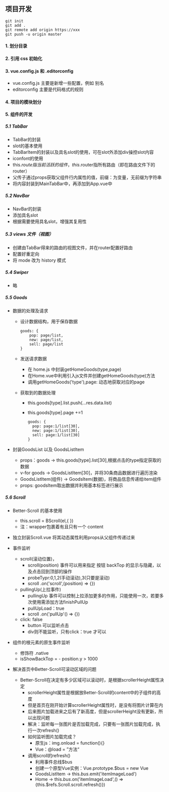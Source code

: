 ## 项目开发

```
git init
git add .
git remote add origin https://xxx
git push -u origin master
```

#### 1. 划分目录

#### 2. 引用 css 初始化

#### 3. vue.config.js 和 .editorconfig

- vue.config.js 主要是新增一些配置，例如 别名
- editorconfig 主要是代码格式的规则

#### 4. 项目的模块划分

#### 5. 组件的开发

##### 5.1 TabBar

- TabBar的封装
- slot的基本使用
- TabBarItem的封装以及具名slot的使用，可在slot外添加div操控slot内容
- iconfont的使用
- this.$route指当前活跃的组件，this.$router指所有路由（即在路由文件下的router）
- 父传子通过props获取父组件行内属性的值，前缀：为变量，无前缀为字符串
- 将内容封装到MainTabBar中，再添加到App.vue中

##### 5.2 NavBar

- NavBar的封装
- 添加具名slot
- 根据需要使用具名slot，增强其复用性

##### 5.3 views 文件（视图）

- 创建由TabBar得来的路由的视图文件，并在router配置好路由
- 配置好重定向
- 将 mode 改为 history 模式

##### 5.4 Swiper

- 略

##### 5.5 Goods

- 数据的处理及请求

  - 设计数据结构，用于保存数据

    ```vue
    goods: {
    	pop: page/list,
    	new: page/list,
    	sell: page/list
    }
    ```

  - 发送请求数据

    - 在 home.js 中封装getHomeGoods(type,page)
    - 在Home.vue中利用引入js文件并创建getHomeGoods(type)方法
    - 调用getHomeGoods('type'),page: 动态地获取对应的page

  - 获取到的数据处理

    - this.goods[type].list.push(...res.data.list)

    - this.goods[type].page +=1

      ```vue
      goods: {
      	pop: page:1/list[30],
      	new: page:1/list[30],
      	sell: page:1/list[30]
      }
      ```

- 封装GoodsList 以及 GoodsListItem
  - props：goods -> this.goods[type].list[30],根据点击的type指定获取的数据
  - v-for goods -> GoodsListItem[30]，并将30条商品数据进行遍历渲染
  - GoodsListItem(组件) -> GoodsItem(数据)，将商品信息传递给item组件
  - props: goodsItem取出数据并利用基本标签进行展示

##### 5.6 Scroll

- Better-Scroll 的基本使用
  - this.scroll = BScroll(el,{ })
  - 注：wrapper包裹着有且只有一个 content
- 独立封装Scroll.vue 将其动态属性利用props从父组件传递过来
- 事件监听
  - scroll(滚动位置)，
    - scroll(position) 事件可以用来指定 按钮 backTop 的显示与隐藏，以及点击回到顶部的操作
    - probeTypr:0,1,2(手动滚动),3(只要是滚动)
    - scroll .on('scroll',(position) => {})
  - pullingUp(上拉事件)
    - pullingUp 事件可以控制上拉添加更多的作用，只能使用一次，若要多次使用需添加方法finishPullUp
    - pullUpLoad：true
    - scroll .on('pullUp'() => {})
  - click: false
    - button 可以监听点击
    - div则不能监听，只有click：true 才可以
- 组件的根元素的原生事件监听
  - 修饰符 .native
  - isShowBackTop = - position.y > 1000

- 解决首页中Better-Scroll可滚动区域的问题
  - Better-Scroll在决定有多少区域可以滚动时，是根据scrollerHeight属性决定
    - scrollerHeight属性是根据放Better-Scroll的content中的子组件的高度
    - 但是首页在刚开始计算scrollerHeight属性时，是没有将图片计算在内
    - 后来图片加载进来之后有了新高度，但是scrollerHeight没有更新，所以出现问题
    - 解决：监听每一张图片是否加载完成，只要有一张图片加载完成，执行一次refresh()
    - 如何监听图片加载完成？
      - 原生js：img.onload = function(){}
      - Vue：@load = ”方法“
    - 调用scroll的refresh()
      - 利用事件总线$bus
      - 创建一个原型Vue实例：Vue.prototype.$bus = new Vue
      - GoodsListItem -> this.$bus.$emit('itemImageLoad')
      - Home -> this.$bus.$on('itemImageLoad',() => {this.$refs.Scroll.scroll.refresh()})